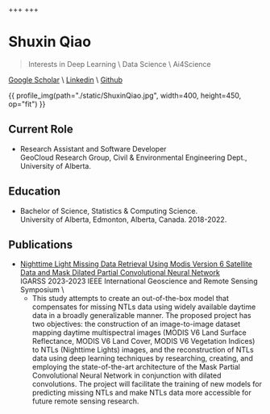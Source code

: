 +++
+++

# Shuxin Qiao
> Interests in Deep Learning \ Data Science \ Ai4Science

[Google Scholar](https://scholar.google.com/citations?user=GI0ozDIAAAAJ&hl=en) \\
[Linkedin](https://ca.linkedin.com/in/shuxinqiao) \\
[Github](https://github.com/shuxinqiao)

{{ profile_img(path="./static/ShuxinQiao.jpg", width=400, height=450, op="fit") }}


## Current Role
- Research Assistant and Software Developer \
GeoCloud Research Group, Civil & Environmental Engineering Dept., University of Alberta.

## Education
- Bachelor of Science, Statistics & Computing Science.\
University of Alberta, Edmonton, Alberta, Canada. 2018-2022.

## Publications
- [Nighttime Light Missing Data Retrieval Using Modis Version 6 Satellite Data and Mask Dilated Partial Convolutional Neural Network](https://ieeexplore.ieee.org/abstract/document/10283428) \
IGARSS 2023-2023 IEEE International Geoscience and Remote Sensing Symposium \
    - This study attempts to create an out-of-the-box model that compensates for missing NTLs data using widely available daytime data in a broadly generalizable manner. The proposed project has two objectives: the construction of an image-to-image dataset mapping daytime multispectral images (MODIS V6 Land Surface Reflectance, MODIS V6 Land Cover, MODIS V6 Vegetation Indices) to NTLs (Nighttime Lights) images, and the reconstruction of NTLs data using deep learning techniques by researching, creating, and employing the state-of-the-art architecture of the Mask Partial Convolutional Neural Network in conjunction with dilated convolutions. The project will facilitate the training of new models for predicting missing NTLs and make NTLs data more accessible for future remote sensing research.
